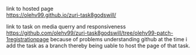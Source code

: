 link to hosted page  
https://olehv99.github.io/zuri-task8godswill/

link to task on media querry and responsiveness https://github.com/olehv99/zuri-task8godswill/tree/olehv99-patch-1registrationpage
because of problems understanding github at the time i add the task as a branch thereby being uable to host the page of that task.